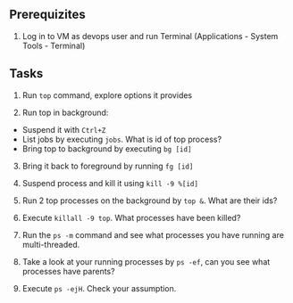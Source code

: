 ## Prerequizites

1. Log in to VM as devops user and run Terminal (Applications - System Tools - Terminal)

## Tasks

1. Run `top` command, explore options it provides  

2. Run top in background:
  * Suspend it with `Ctrl+Z`
  * List jobs by executing `jobs`. What is id of top process?
  * Bring top to background by executing `bg [id]`
  
3. Bring it back to foreground by running `fg [id]`

4. Suspend process and kill it using `kill -9 %[id]`

5. Run 2 top processes on the background by `top &`. What are their ids?

6. Execute `killall -9 top`. What processes have been killed?

7. Run the `ps -m` command and see what processes you have running are multi-threaded.

10. Take a look at your running processes by `ps -ef`, can you see what processes have parents?

11. Execute `ps -ejH`. Check your assumption.
